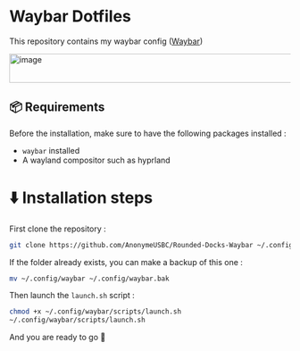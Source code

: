 
# Waybar Dotfiles

This repository contains my waybar config ([Waybar](https://github.com/Alexays/Waybar))

<img width="1921" height="52" alt="image" src="https://github.com/user-attachments/assets/2355a340-10a1-4503-9e8e-96ce5d87ee47" />

## 📦 Requirements

Before the installation, make sure to have the following packages installed :

- `waybar` installed
-  A wayland compositor such as hyprland

# ⬇️ Installation steps

First clone the repository :

```bash
git clone https://github.com/AnonymeUSBC/Rounded-Docks-Waybar ~/.config/waybar
```
If the folder already exists, you can make a backup of this one :

```bash
mv ~/.config/waybar ~/.config/waybar.bak
```
Then launch the `launch.sh` script :

```bash
chmod +x ~/.config/waybar/scripts/launch.sh
~/.config/waybar/scripts/launch.sh
```
And you are ready to go 🚀
